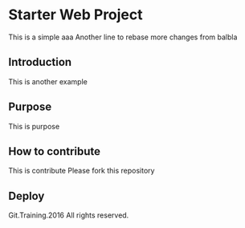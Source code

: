 # Starter Web Project

This is a simple
aaa
Another line to rebase
more changes from balbla

## Introduction

This is another example

## Purpose

This is purpose

## How to contribute

This is contribute
Please fork this repository
## Deploy

Git.Training.2016 All rights reserved.